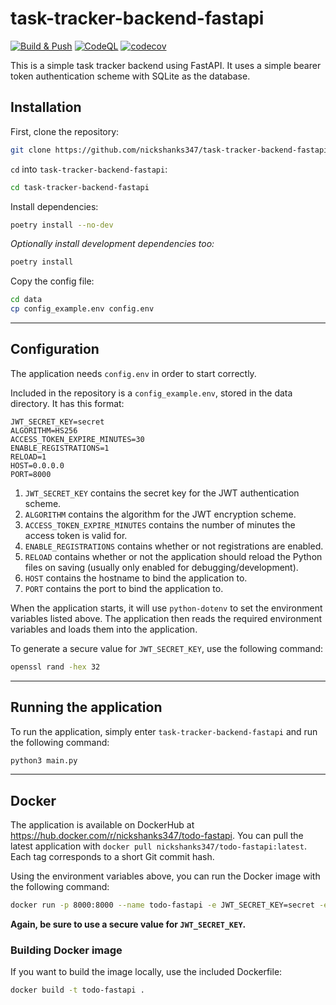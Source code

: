 # task-tracker-backend-fastapi

[![Build & Push](https://github.com/nickshanks347/task-tracker-backend-fastapi/actions/workflows/main.yml/badge.svg)](https://github.com/nickshanks347/task-tracker-backend-fastapi/actions/workflows/main.yml) [![CodeQL](https://github.com/nickshanks347/task-tracker-backend-fastapi/actions/workflows/codeql-analysis.yml/badge.svg?branch=main)](https://github.com/nickshanks347/task-tracker-backend-fastapi/actions/workflows/codeql-analysis.yml) [![codecov](https://codecov.io/gh/nickshanks347/task-tracker-backend-fastapi/branch/main/graph/badge.svg?token=toWh5loMI9)](https://codecov.io/gh/nickshanks347/task-tracker-backend-fastapi)

This is a simple task tracker backend using FastAPI. It uses a simple bearer token authentication scheme with SQLite as the database.

## Installation

First, clone the repository:

```bash
git clone https://github.com/nickshanks347/task-tracker-backend-fastapi
```

`cd` into `task-tracker-backend-fastapi`:

```bash
cd task-tracker-backend-fastapi
```

Install dependencies:

```bash
poetry install --no-dev
```

*Optionally install development dependencies too:*

```bash
poetry install
```

Copy the config file:

```bash
cd data
cp config_example.env config.env
```

---

## Configuration

The application needs `config.env` in order to start correctly.

Included in the repository is a `config_example.env`, stored in the data directory. It has this format:

```env
JWT_SECRET_KEY=secret
ALGORITHM=HS256
ACCESS_TOKEN_EXPIRE_MINUTES=30
ENABLE_REGISTRATIONS=1
RELOAD=1
HOST=0.0.0.0
PORT=8000
```

1. `JWT_SECRET_KEY` contains the secret key for the JWT authentication scheme.
2. `ALGORITHM` contains the algorithm for the JWT encryption scheme.
3. `ACCESS_TOKEN_EXPIRE_MINUTES` contains the number of minutes the access token is valid for.
4. `ENABLE_REGISTRATIONS` contains whether or not registrations are enabled.
5. `RELOAD` contains whether or not the application should reload the Python files on saving (usually only enabled for debugging/development).
6. `HOST` contains the hostname to bind the application to.
7. `PORT` contains the port to bind the application to.

When the application starts, it will use `python-dotenv` to set the environment variables listed above. The application then reads the required environment variables and loads them into the application.

To generate a secure value for `JWT_SECRET_KEY`, use the following command:

```bash
openssl rand -hex 32
```

---

## Running the application

To run the application, simply enter `task-tracker-backend-fastapi` and run the following command:

```bash
python3 main.py
```

---

## Docker

The application is available on DockerHub at <https://hub.docker.com/r/nickshanks347/todo-fastapi>. You can pull the latest application with `docker pull nickshanks347/todo-fastapi:latest`. Each tag corresponds to a short Git commit hash.

Using the environment variables above, you can run the Docker image with the following command:

```bash
docker run -p 8000:8000 --name todo-fastapi -e JWT_SECRET_KEY=secret -e ALGORITHM=HS256 -e ACCESS_TOKEN_EXPIRE_MINUTES=30 -e ENABLE_REGISTRATIONS=1 -e RELOAD=0 -e HOST=0.0.0.0 -e PORT=8000 -v $PWD/data:/code/data nickshanks347/todo-fastapi:latest
```

**Again, be sure to use a secure value for `JWT_SECRET_KEY`.**

### Building Docker image

If you want to build the image locally, use the included Dockerfile:

```bash
docker build -t todo-fastapi .
```
